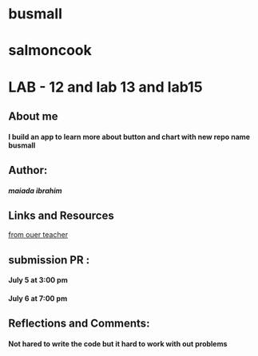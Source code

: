 # busmall
# salmoncook
# LAB - 12 and lab 13 and lab15
## About me
#### I build an app to  learn more about button and chart with new repo name busmall

## Author:
#### *maiada ibrahim*


## Links and Resources
[from ouer teacher](https://github.com/LTUC/amman-irbid-201d31)



## submission PR : 
#### July 5 at 3:00 pm
#### July 6 at 7:00 pm


## Reflections and Comments:
#### Not hared to write the code but it hard to work with out problems